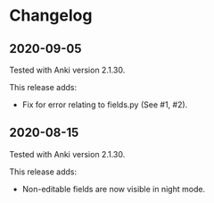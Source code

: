 # Changelog

## 2020-09-05
Tested with Anki version 2.1.30.

This release adds:
* Fix for error relating to fields.py (See #1, #2).

## 2020-08-15
Tested with Anki version 2.1.30.

This release adds:
* Non-editable fields are now visible in night mode.
